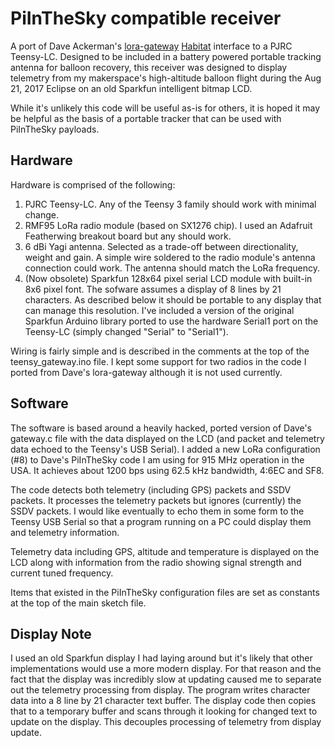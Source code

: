 # PiInTheSky compatible receiver
A port of Dave Ackerman's [lora-gateway](https://github.com/PiInTheSky/lora-gateway) [Habitat](http://habhub.org/) interface to a PJRC Teensy-LC.  Designed to be included in a battery powered portable tracking antenna for balloon recovery, this receiver was designed to display telemetry from my makerspace's high-altitude balloon flight during the Aug 21, 2017 Eclipse on an old Sparkfun intelligent bitmap LCD.

While it's unlikely this code will be useful as-is for others, it is hoped it may be helpful as the basis of a portable tracker that can be used with PiInTheSky payloads.

## Hardware
Hardware is comprised of the following:
1. PJRC Teensy-LC. Any of the Teensy 3 family should work with minimal change.
2. RMF95 LoRa radio module (based on SX1276 chip).  I used an Adafruit Featherwing breakout board but any should work. 
3. 6 dBi Yagi antenna.  Selected as a trade-off between directionality, weight and gain.  A simple wire soldered to the radio module's antenna connection could work.  The antenna should match the LoRa frequency.
4. (Now obsolete) Sparkfun 128x64 pixel serial LCD module with built-in 8x6 pixel font.  The sofware assumes a display of 8 lines by 21 characters.  As described below it should be portable to any display that can manage this resolution.  I've included a version of the original Sparkfun Arduino library ported to use the hardware Serial1 port on the Teensy-LC (simply changed "Serial" to "Serial1").

Wiring is fairly simple and is described in the comments at the top of the teensy_gateway.ino file.  I kept some support for two radios in the code I ported from Dave's lora-gateway although it is not used currently.

## Software
The software is based around a heavily hacked, ported version of Dave's gateway.c file with the data displayed on the LCD (and packet and telemetry data echoed to the Teensy's USB Serial).  I added a new LoRa configuration (#8) to Dave's PiInTheSky code I am using for 915 MHz operation in the USA.  It achieves about 1200 bps using 62.5 kHz bandwidth, 4:6EC and SF8.

The code detects both telemetry (including GPS) packets and SSDV packets.  It processes the telemetry packets but ignores (currently) the SSDV packets.  I would like eventually to echo them in some form to the Teensy USB Serial so that a program running on a PC could display them and telemetry information.

Telemetry data including GPS, altitude and temperature is displayed on the LCD along with information from the radio showing signal strength and current tuned frequency.

Items that existed in the PiInTheSky configuration files are set as constants at the top of the main sketch file.


## Display Note

I used an old Sparkfun display I had laying around but it's likely that other implementations would use a more modern display.  For that reason and the fact that the display was incredibly slow at updating caused me to separate out the telemetry processing from display.  The program writes character data into a 8 line by 21 character text buffer.  The display code then copies that to a temporary buffer and scans through it looking for changed text to update on the display.  This decouples processing of telemetry from display update.

